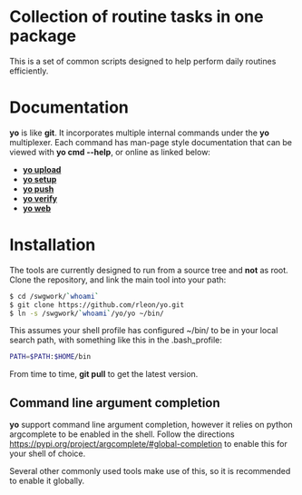 # Collection of routine tasks in one package

This is a set of common scripts designed to help perform daily routines
efficiently.

# Documentation

**yo** is like **git**. It incorporates multiple internal commands under the
**yo** multiplexer. Each command has man-page style documentation that can be
viewed with **yo cmd --help**, or online as linked below:

* **[yo upload](docs/yo_upload.1.md)**
* **[yo setup](docs/yo_setup.1.md)**
* **[yo push](docs/yo_push.1.md)**
* **[yo verify](docs/yo_verify.1.md)**
* **[yo web](docs/yo_web.1.md)**

# Installation

The tools are currently designed to run from a source tree and **not** as root.
Clone the repository, and link the main tool into your path:

```sh
$ cd /swgwork/`whoami`
$ git clone https://github.com/rleon/yo.git
$ ln -s /swgwork/`whoami`/yo/yo ~/bin/
```

This assumes your shell profile has configured ~/bin/ to be in your local
search path, with something like this in the .bash_profile:

```sh
PATH=$PATH:$HOME/bin
```

From time to time, **git pull** to get the latest version.

## Command line argument completion

**yo** support command line argument completion, however it relies on python
argcomplete to be enabled in the shell. Follow the directions
https://pypi.org/project/argcomplete/#global-completion to enable this for
your shell of choice.

Several other commonly used tools make use of this, so it is recommended to
enable it globally.
